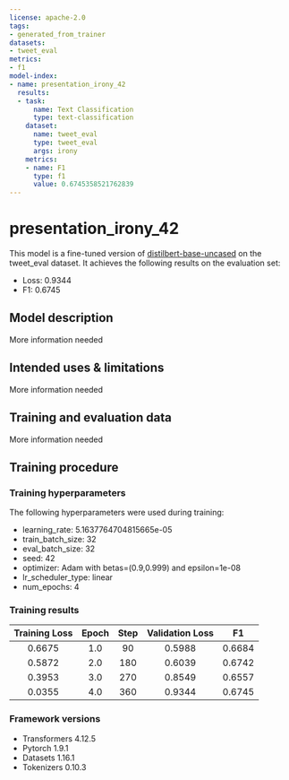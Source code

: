 ```yaml
---
license: apache-2.0
tags:
- generated_from_trainer
datasets:
- tweet_eval
metrics:
- f1
model-index:
- name: presentation_irony_42
  results:
  - task:
      name: Text Classification
      type: text-classification
    dataset:
      name: tweet_eval
      type: tweet_eval
      args: irony
    metrics:
    - name: F1
      type: f1
      value: 0.6745358521762839
---
```


<!-- This model card has been generated automatically according to the information the Trainer had access to. You
should probably proofread and complete it, then remove this comment. -->

# presentation_irony_42

This model is a fine-tuned version of [distilbert-base-uncased](https://huggingface.co/distilbert-base-uncased) on the tweet_eval dataset.
It achieves the following results on the evaluation set:
- Loss: 0.9344
- F1: 0.6745

## Model description

More information needed

## Intended uses & limitations

More information needed

## Training and evaluation data

More information needed

## Training procedure

### Training hyperparameters

The following hyperparameters were used during training:
- learning_rate: 5.1637764704815665e-05
- train_batch_size: 32
- eval_batch_size: 32
- seed: 42
- optimizer: Adam with betas=(0.9,0.999) and epsilon=1e-08
- lr_scheduler_type: linear
- num_epochs: 4

### Training results

| Training Loss | Epoch | Step | Validation Loss | F1     |
|:-------------:|:-----:|:----:|:---------------:|:------:|
| 0.6675        | 1.0   | 90   | 0.5988          | 0.6684 |
| 0.5872        | 2.0   | 180  | 0.6039          | 0.6742 |
| 0.3953        | 3.0   | 270  | 0.8549          | 0.6557 |
| 0.0355        | 4.0   | 360  | 0.9344          | 0.6745 |


### Framework versions

- Transformers 4.12.5
- Pytorch 1.9.1
- Datasets 1.16.1
- Tokenizers 0.10.3

